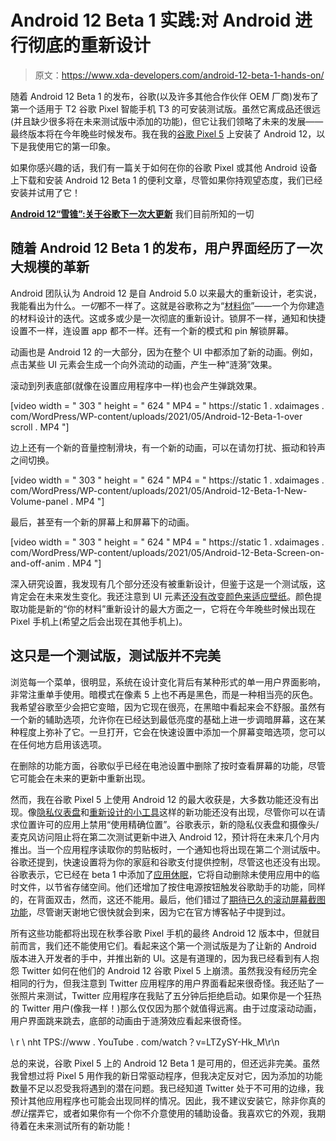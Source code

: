 # Android 12 Beta 1 实践:对 Android 进行彻底的重新设计

> 原文：<https://www.xda-developers.com/android-12-beta-1-hands-on/>

随着 Android 12 Beta 1 的发布，谷歌(以及许多其他合作伙伴 OEM 厂商)发布了第一个适用于 T2 谷歌 Pixel 智能手机 T3 的可安装测试版。虽然它离成品还很远(并且缺少很多将在未来测试版中添加的功能)，但它让我们领略了未来的发展——最终版本将在今年晚些时候发布。我在我的[谷歌 Pixel 5](https://www.xda-developers.com/google-pixel-5-review/) 上安装了 Android 12，以下是我使用它的第一印象。

如果你感兴趣的话，我们有一篇关于如何在你的谷歌 Pixel 或其他 Android 设备上下载和安装 Android 12 Beta 1 的便利文章，尽管如果你持观望态度，我们已经安装并试用了它！

**[Android 12“雪锥”:关于谷歌下一次大更新](https://www.xda-developers.com/android-12/)** 我们目前所知的一切

## 随着 Android 12 Beta 1 的发布，用户界面经历了一次大规模的革新

Android 团队认为 Android 12 是自 Android 5.0 以来最大的重新设计，老实说，我能看出为什么。*一切*都不一样了。这就是谷歌称之为“[材料你](https://www.xda-developers.com/material-you/)”——一个为你建造的材料设计的迭代。这或多或少是一次彻底的重新设计。锁屏不一样，通知和快捷设置不一样，连设置 app 都不一样。还有一个新的模式和 pin 解锁屏幕。

动画也是 Android 12 的一大部分，因为在整个 UI 中都添加了新的动画。例如，点击某些 UI 元素会生成一个向外流动的动画，产生一种“涟漪”效果。

滚动到列表底部(就像在设置应用程序中一样)也会产生弹跳效果。

[video width = " 303 " height = " 624 " MP4 = " https://static 1 . xdaimages . com/WordPress/WP-content/uploads/2021/05/Android-12-Beta-1-over scroll . MP4 "]

边上还有一个新的音量控制滑块，有一个新的动画，可以在请勿打扰、振动和铃声之间切换。

[video width = " 303 " height = " 624 " MP4 = " https://static 1 . xdaimages . com/WordPress/WP-content/uploads/2021/05/Android-12-Beta-1-New-Volume-panel . MP4 "]

最后，甚至有一个新的屏幕上和屏幕下的动画。

[video width = " 303 " height = " 624 " MP4 = " https://static 1 . xdaimages . com/WordPress/WP-content/uploads/2021/05/Android-12-Beta-Screen-on-and-off-anim . MP4 "]

深入研究设置，我发现有几个部分还没有被重新设计，但鉴于这是一个测试版，这肯定会在未来发生变化。我还注意到 UI 元素[还没有改变颜色来适应壁纸](https://www.xda-developers.com/android-12-wallpaper-theme/)。颜色提取功能是新的“你的材料”重新设计的最大方面之一，它将在今年晚些时候出现在 Pixel 手机上(希望之后会出现在其他手机上)。

## 这只是一个测试版，测试版并不完美

浏览每一个菜单，很明显，系统在设计变化背后有某种形式的单一用户界面影响，非常注重单手使用。暗模式在像素 5 上也不再是黑色，而是一种相当亮的灰色。我希望谷歌至少会把它变暗，因为它现在很亮，在黑暗中看起来会不舒服。虽然有一个新的辅助选项，允许你在已经达到最低亮度的基础上进一步调暗屏幕，这在某种程度上弥补了它。一旦打开，它会在快速设置中添加一个屏幕变暗选项，您可以在任何地方启用该选项。

在删除的功能方面，谷歌似乎已经在电池设置中删除了按时查看屏幕的功能，尽管它可能会在未来的更新中重新出现。

然而，我在谷歌 Pixel 5 上使用 Android 12 的最大收获是，大多数功能还没有出现。像[隐私仪表盘](https://www.xda-developers.com/android-12-privacy-private-compute-core-privacy-dashboard/)和[重新设计的小工具](https://www.xda-developers.com/google-android-12-widgets-overhaul/)这样的新功能还没有出现，尽管你可以在请求位置许可的应用上禁用“使用精确位置”。谷歌表示，新的隐私仪表盘和摄像头/麦克风访问阻止将在第二次测试更新中进入 Android 12，预计将在未来几个月内推出。当一个应用程序读取你的剪贴板时，一个通知也将出现在第二个测试版中。谷歌还提到，快速设置将为你的家庭和谷歌支付提供控制，尽管这也还没有出现。谷歌表示，它已经在 beta 1 中添加了[应用休眠](https://www.xda-developers.com/android-12-hibernate-unused-apps/)，它将自动删除未使用应用中的临时文件，以节省存储空间。他们还增加了按住电源按钮触发谷歌助手的功能，同样的，在背面双击，然而，这还不能用。最后，他们错过了[期待已久的滚动屏幕截图功能](https://www.xda-developers.com/android-12-finally-adds-scrolling-screenshots-natively/)，尽管谢天谢地它很快就会到来，因为它在官方博客帖子中提到过。

所有这些功能都将出现在秋季谷歌 Pixel 手机的最终 Android 12 版本中，但就目前而言，我们还不能使用它们。看起来这个第一个测试版是为了让新的 Android 版本进入开发者的手中，并推出新的 UI。这是有道理的，因为我已经看到有人抱怨 Twitter 如何在他们的 Android 12 谷歌 Pixel 5 上崩溃。虽然我没有经历完全相同的行为，但我注意到 Twitter 应用程序的用户界面看起来很奇怪。我还贴了一张照片来测试，Twitter 应用程序在我贴了五分钟后拒绝启动。如果你是一个狂热的 Twitter 用户(像我一样！)那么仅仅因为那个就值得远离。由于过度滚动动画，用户界面跳来跳去，底部的动画由于涟漪效应看起来很奇怪。

\ r \ nht TPS://www . YouTube . com/watch？v=LTZySY-Hk_M\r\n

总的来说，谷歌 Pixel 5 上的 Android 12 Beta 1 是可用的，但还远非完美。虽然我曾想过将 Pixel 5 用作我的新日常驱动程序，但我决定反对它，因为添加的功能数量不足以忍受我将遇到的潜在问题。我已经知道 Twitter 处于不可用的边缘，我预计其他应用程序也可能会出现同样的情况。因此，我不建议安装它，除非你真的*想让*摆弄它，或者如果你有一个你不介意使用的辅助设备。我喜欢它的外观，我期待着在未来测试所有的新功能！